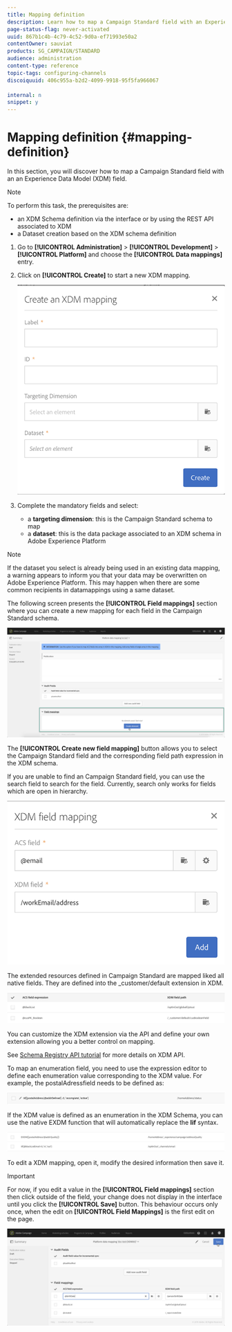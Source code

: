 ```yaml
---
title: Mapping definition
description: Learn how to map a Campaign Standard field with an Experience Data Model (XDM) field.
page-status-flag: never-activated
uuid: 867b1c4b-4c79-4c52-9d0a-ef71993e50a2
contentOwner: sauviat
products: SG_CAMPAIGN/STANDARD
audience: administration
content-type: reference
topic-tags: configuring-channels
discoiquuid: 406c955a-b2d2-4099-9918-95f5fa966067

internal: n
snippet: y
---
```


# Mapping definition {#mapping-definition}

In this section, you will discover how to map a Campaign Standard field with an an Experience Data Model (XDM) field.

>[!NOTE]
>
>To perform this task, the prerequisites are:
>
> * an XDM Schema definition via the interface or by using the REST API associated to XDM
> * a Dataset creation based on the XDM schema definition

1. Go to **[!UICONTROL Administration]** > **[!UICONTROL Development]** > **[!UICONTROL Platform]** and choose the **[!UICONTROL Data mappings]** entry.

1. Click on **[!UICONTROL Create]** to start a new XDM mapping.

    ![](assets/aep_createmapping.png)

1. Complete the mandatory fields and select:

    * a **targeting dimension**: this is the Campaign Standard schema to map
    * a **dataset**: this is the data package associated to an XDM schema in Adobe Experience Platform

>[!NOTE]
>
>If the dataset you select is already being used in an existing data mapping, a warning appears to inform you that your data may be overwritten on Adobe Experience Platform. This may happen when there are some common recipients in datamappings using a same dataset.

The following screen presents the **[!UICONTROL Field mappings]** section where you can create a new mapping for each field in the Campaign Standard schema.

![](assets/aep_fieldmappings.png)

The **[!UICONTROL Create new field mapping]** button allows you to select the Campaign Standard field and the corresponding field path expression in the XDM schema.

If you are unable to find an Campaign Standard field, you can use the search field to search for the field. Currently, search only works for fields which are open in hierarchy.

![](assets/aep_mapfield.png)

The extended resources defined in Campaign Standard are mapped liked all native fields. They are defined into the _customer/default extension in XDM.

![](assets/aep_fieldscusmapping.png)

You can customize the XDM extension via the API and define your own extension allowing you a better control on mapping.

See [Schema Registry API tutorial](https://www.adobe.io/apis/experienceplatform/home/xdm/xdmservices.html#!api-specification/markdown/narrative/tutorials/schema_registry_api_tutorial/schema_registry_api_tutorial.md) for more details on XDM API.

To map an enumeration field, you need to use the expression editor to define each enumeration value corresponding to the XDM value. For example, the postalAdressfield needs to be defined as:

![](assets/aep_enummapping.png)

If the XDM value is defined as an enumeration in the XDM Schema, you can use the native EXDM function that will automatically replace the **lif** syntax.

![](assets/aep_enummappingexdm.png)

To edit a XDM mapping, open it, modify the desired information then save it.

>[!IMPORTANT]
>
>For now, if you edit a value in the **[!UICONTROL Field mappings]** section then click outside of the field, your change does not display in the interface until you click the **[!UICONTROL Save]** button. This behaviour occurs only once, when the edit on **[!UICONTROL Field Mappings]** is the first edit on the page.

![](assets/aep_editmapping.png)
